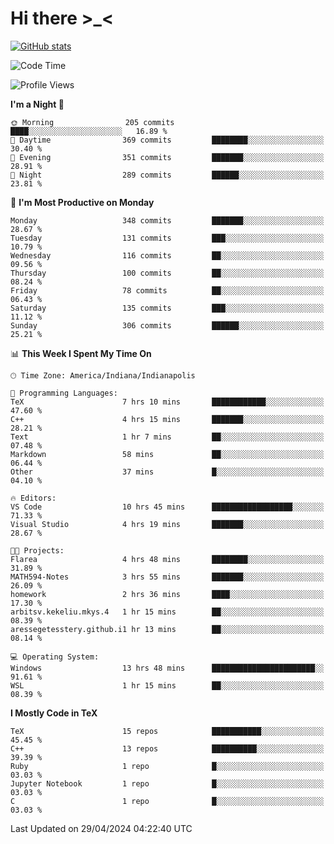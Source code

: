 # Hi there \>_<

[![GitHub stats](https://github-readme-stats.vercel.app/api?username=ARessegetesStery&show_icons=true&theme=transparent)](https://github.com/anuraghazra/github-readme-stats)

<!--START_SECTION:waka-->
![Code Time](http://img.shields.io/badge/Code%20Time-914%20hrs%2017%20mins-blue)

![Profile Views](http://img.shields.io/badge/Profile%20Views-0-blue)

**I'm a Night 🦉** 

```text
🌞 Morning                205 commits         ████░░░░░░░░░░░░░░░░░░░░░   16.89 % 
🌆 Daytime                369 commits         ████████░░░░░░░░░░░░░░░░░   30.40 % 
🌃 Evening                351 commits         ███████░░░░░░░░░░░░░░░░░░   28.91 % 
🌙 Night                  289 commits         ██████░░░░░░░░░░░░░░░░░░░   23.81 % 
```
📅 **I'm Most Productive on Monday** 

```text
Monday                   348 commits         ███████░░░░░░░░░░░░░░░░░░   28.67 % 
Tuesday                  131 commits         ███░░░░░░░░░░░░░░░░░░░░░░   10.79 % 
Wednesday                116 commits         ██░░░░░░░░░░░░░░░░░░░░░░░   09.56 % 
Thursday                 100 commits         ██░░░░░░░░░░░░░░░░░░░░░░░   08.24 % 
Friday                   78 commits          ██░░░░░░░░░░░░░░░░░░░░░░░   06.43 % 
Saturday                 135 commits         ███░░░░░░░░░░░░░░░░░░░░░░   11.12 % 
Sunday                   306 commits         ██████░░░░░░░░░░░░░░░░░░░   25.21 % 
```


📊 **This Week I Spent My Time On** 

```text
🕑︎ Time Zone: America/Indiana/Indianapolis

💬 Programming Languages: 
TeX                      7 hrs 10 mins       ████████████░░░░░░░░░░░░░   47.60 % 
C++                      4 hrs 15 mins       ███████░░░░░░░░░░░░░░░░░░   28.21 % 
Text                     1 hr 7 mins         ██░░░░░░░░░░░░░░░░░░░░░░░   07.48 % 
Markdown                 58 mins             ██░░░░░░░░░░░░░░░░░░░░░░░   06.44 % 
Other                    37 mins             █░░░░░░░░░░░░░░░░░░░░░░░░   04.10 % 

🔥 Editors: 
VS Code                  10 hrs 45 mins      ██████████████████░░░░░░░   71.33 % 
Visual Studio            4 hrs 19 mins       ███████░░░░░░░░░░░░░░░░░░   28.67 % 

🐱‍💻 Projects: 
Flarea                   4 hrs 48 mins       ████████░░░░░░░░░░░░░░░░░   31.89 % 
MATH594-Notes            3 hrs 55 mins       ███████░░░░░░░░░░░░░░░░░░   26.09 % 
homework                 2 hrs 36 mins       ████░░░░░░░░░░░░░░░░░░░░░   17.30 % 
arbitsv.kekeliu.mkys.4   1 hr 15 mins        ██░░░░░░░░░░░░░░░░░░░░░░░   08.39 % 
aressegetesstery.github.i1 hr 13 mins        ██░░░░░░░░░░░░░░░░░░░░░░░   08.14 % 

💻 Operating System: 
Windows                  13 hrs 48 mins      ███████████████████████░░   91.61 % 
WSL                      1 hr 15 mins        ██░░░░░░░░░░░░░░░░░░░░░░░   08.39 % 
```

**I Mostly Code in TeX** 

```text
TeX                      15 repos            ███████████░░░░░░░░░░░░░░   45.45 % 
C++                      13 repos            ██████████░░░░░░░░░░░░░░░   39.39 % 
Ruby                     1 repo              █░░░░░░░░░░░░░░░░░░░░░░░░   03.03 % 
Jupyter Notebook         1 repo              █░░░░░░░░░░░░░░░░░░░░░░░░   03.03 % 
C                        1 repo              █░░░░░░░░░░░░░░░░░░░░░░░░   03.03 % 
```




 Last Updated on 29/04/2024 04:22:40 UTC
<!--END_SECTION:waka-->
